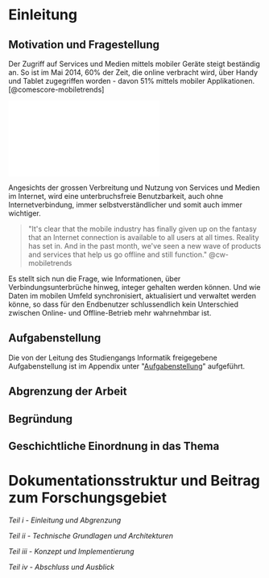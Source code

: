 

# Einleitung

## Motivation und Fragestellung
<!-- rewrite this sentence - might be better now -->
Der Zugriff auf Services und Medien mittels mobiler Geräte steigt beständig an. So ist im Mai 2014, 60% der Zeit, die online verbracht wird, über Handy und Tablet zugegriffen worden - davon 51% mittels mobiler Applikationen. [@comescore-mobiletrends]

![Verteilung der online verbrachten Zeit nach Platform (Grafik erstellt gemäss der Daten von [@comescore-mobiletrends])](img/Share-of-US-Digital-Media-Time-Spent-by-Platform.pdf)

Angesichts der grossen Verbreitung und Nutzung von Services und Medien im Internet, wird eine unterbruchsfreie Benutzbarkeit, auch ohne Internetverbindung, immer selbstverständlicher und somit auch immer wichtiger.

>"It's clear that the mobile industry has finally given up on the fantasy that an Internet connection is available to all users at all times. Reality has set in. And in the past month, we've seen a new wave of products and services that help us go offline and still function." @cw-mobiletrends

<!-- mehr Begründung - Netzabdekung -->

Es stellt sich nun die Frage, wie Informationen, über Verbindungsunterbrüche hinweg, integer gehalten werden können. Und wie Daten im mobilen Umfeld synchronisiert, aktualisiert und verwaltet werden könne, so dass für den Endbenutzer schlussendlich kein Unterschied zwischen Online- und Offline-Betrieb mehr wahrnehmbar ist.

<!-- eventuell Beispiele? 

Google-Offline Calendar
Facebook Offline App (IOS) <- https://developers.facebook.com/docs/facebook-login/access-tokens
20-Min Offline App

-->


<!-- Fragestellungen formulieren? - eventuell auch durch Aufgabenstellung erläutert - eventuell auch aufbröseln der Aufgabenstellung erwünscht? möglicherweise auch Titel "Motivation und Fragestellung" anpassen - Zuordnung zu den Punkten der Aufgabenstellung -->

## Aufgabenstellung

Die von der Leitung des Studiengangs Informatik freigegebene Aufgabenstellung ist im Appendix unter "[Aufgabenstellung](#appendix_aufgabenstellung)" aufgeführt.

## Abgrenzung der Arbeit
<!-- Gibt es andere Arbeiten? Was macht Google/Facebook? Bis wohin gehe ich? -->

## Begründung
<!-- duch Motivation und Fragestellung bereits erläutert -->

## Geschichtliche Einordnung in das Thema
<!-- eventuell reicht bereits die Einleitung - alternativ kann auch erläutert werden dass bis anhin diese Anforderung nicht gestellt wurde-->

# Dokumentationsstruktur und Beitrag zum Forschungsgebiet

<!-- Zusammenfassung der Teile - Zuteilung zur Fragestellung. -->
_Teil i - Einleitung und Abgrenzung_

_Teil ii - Technische Grundlagen und Architekturen_

_Teil iii - Konzept und Implementierung_

_Teil iv - Abschluss und Ausblick_

